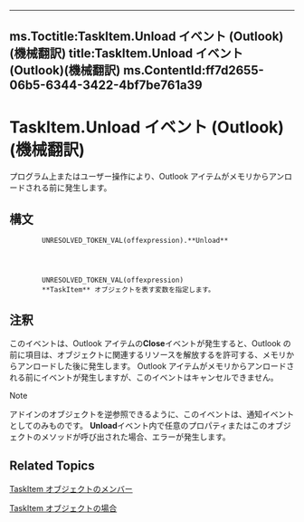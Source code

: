 

---
ms.Toctitle:TaskItem.Unload イベント (Outlook)(機械翻訳)
title:TaskItem.Unload イベント (Outlook)(機械翻訳)
ms.ContentId:ff7d2655-06b5-6344-3422-4bf7be761a39
---
# TaskItem.Unload イベント (Outlook)(機械翻訳)




プログラム上またはユーザー操作により、Outlook アイテムがメモリからアンロードされる前に発生します。

## 構文

            UNRESOLVED_TOKEN_VAL(offexpression).**Unload**




            UNRESOLVED_TOKEN_VAL(offexpression)
            **TaskItem** オブジェクトを表す変数を指定します。



## 注釈
このイベントは、Outlook アイテムの**Close**イベントが発生すると、Outlook の前に項目は、オブジェクトに関連するリソースを解放するを許可する、メモリからアンロードした後に発生します。 Outlook アイテムがメモリからアンロードされる前にイベントが発生しますが、このイベントはキャンセルできません。

>[!NOTE]
>アドインのオブジェクトを逆参照できるように、このイベントは、通知イベントとしてのみものです。 **Unload**イベント内で任意のプロパティまたはこのオブジェクトのメソッドが呼び出された場合、エラーが発生します。





## Related Topics

[TaskItem オブジェクトのメンバー](97234a76-2fc5-bbe4-2e14-25ae18694fc9.md)

[TaskItem オブジェクトの場合](5df8cfa5-5460-a5a1-a130-ba5bca1a0091.md)




